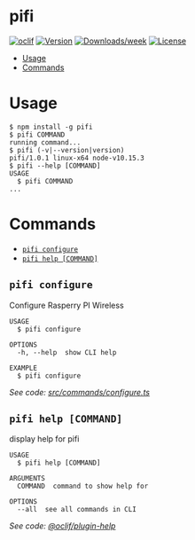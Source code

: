 pifi
====



[![oclif](https://img.shields.io/badge/cli-oclif-brightgreen.svg)](https://oclif.io)
[![Version](https://img.shields.io/npm/v/pifi.svg)](https://npmjs.org/package/pifi)
[![Downloads/week](https://img.shields.io/npm/dw/pifi.svg)](https://npmjs.org/package/pifi)
[![License](https://img.shields.io/npm/l/pifi.svg)](https://github.com/macchie/pifi/blob/master/package.json)

<!-- toc -->
* [Usage](#usage)
* [Commands](#commands)
<!-- tocstop -->
# Usage
<!-- usage -->
```sh-session
$ npm install -g pifi
$ pifi COMMAND
running command...
$ pifi (-v|--version|version)
pifi/1.0.1 linux-x64 node-v10.15.3
$ pifi --help [COMMAND]
USAGE
  $ pifi COMMAND
...
```
<!-- usagestop -->
# Commands
<!-- commands -->
* [`pifi configure`](#pifi-configure)
* [`pifi help [COMMAND]`](#pifi-help-command)

## `pifi configure`

Configure Rasperry PI Wireless

```
USAGE
  $ pifi configure

OPTIONS
  -h, --help  show CLI help

EXAMPLE
  $ pifi configure
```

_See code: [src/commands/configure.ts](https://github.com/macchie/pifi/blob/v1.0.1/src/commands/configure.ts)_

## `pifi help [COMMAND]`

display help for pifi

```
USAGE
  $ pifi help [COMMAND]

ARGUMENTS
  COMMAND  command to show help for

OPTIONS
  --all  see all commands in CLI
```

_See code: [@oclif/plugin-help](https://github.com/oclif/plugin-help/blob/v2.1.6/src/commands/help.ts)_
<!-- commandsstop -->
